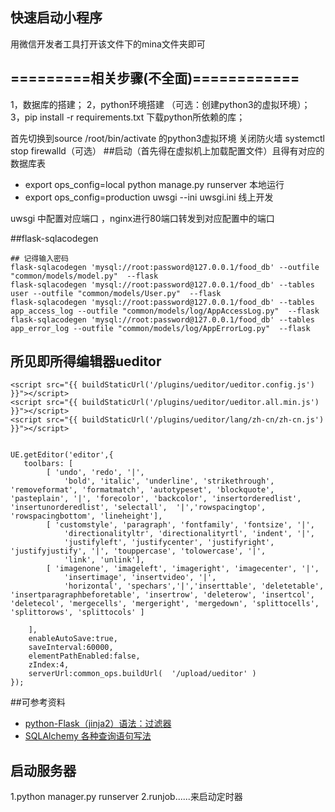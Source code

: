 ## 快速启动小程序
用微信开发者工具打开该文件下的mina文件夹即可

## =========相关步骤(不全面)============
1，数据库的搭建；
2，python环境搭建 （可选：创建python3的虚拟环境）；
3，pip install -r requirements.txt 下载python所依赖的库；

首先切换到source /root/bin/activate 的python3虚拟环境
关闭防火墙 systemctl stop firewalld（可选）
##启动（首先得在虚拟机上加载配置文件）且得有对应的数据库表
* export ops_config=local python manage.py runserver  本地运行
* export ops_config=production uwsgi --ini uwsgi.ini  线上开发

uwsgi 中配置对应端口 ，nginx进行80端口转发到对应配置中的端口

##flask-sqlacodegen

    ## 记得输入密码
    flask-sqlacodegen 'mysql://root:password@127.0.0.1/food_db' --outfile "common/models/model.py"  --flask
    flask-sqlacodegen 'mysql://root:password@127.0.0.1/food_db' --tables user --outfile "common/models/User.py"  --flask
    flask-sqlacodegen 'mysql://root:password@127.0.0.1/food_db' --tables app_access_log --outfile "common/models/log/AppAccessLog.py"  --flask
    flask-sqlacodegen 'mysql://root:password@127.0.0.1/food_db' --tables app_error_log --outfile "common/models/log/AppErrorLog.py"  --flask

## 所见即所得编辑器ueditor

    <script src="{{ buildStaticUrl('/plugins/ueditor/ueditor.config.js') }}"></script>
    <script src="{{ buildStaticUrl('/plugins/ueditor/ueditor.all.min.js') }}"></script>
    <script src="{{ buildStaticUrl('/plugins/ueditor/lang/zh-cn/zh-cn.js') }}"></script>


    UE.getEditor('editor',{
       toolbars: [
            [ 'undo', 'redo', '|',
                'bold', 'italic', 'underline', 'strikethrough', 'removeformat', 'formatmatch', 'autotypeset', 'blockquote', 'pasteplain', '|', 'forecolor', 'backcolor', 'insertorderedlist', 'insertunorderedlist', 'selectall',  '|','rowspacingtop', 'rowspacingbottom', 'lineheight'],
            [ 'customstyle', 'paragraph', 'fontfamily', 'fontsize', '|',
                'directionalityltr', 'directionalityrtl', 'indent', '|',
                'justifyleft', 'justifycenter', 'justifyright', 'justifyjustify', '|', 'touppercase', 'tolowercase', '|',
                'link', 'unlink'],
            [ 'imagenone', 'imageleft', 'imageright', 'imagecenter', '|',
                'insertimage', 'insertvideo', '|',
                'horizontal', 'spechars','|','inserttable', 'deletetable', 'insertparagraphbeforetable', 'insertrow', 'deleterow', 'insertcol', 'deletecol', 'mergecells', 'mergeright', 'mergedown', 'splittocells', 'splittorows', 'splittocols' ]

        ],
        enableAutoSave:true,
        saveInterval:60000,
        elementPathEnabled:false,
        zIndex:4,
        serverUrl:common_ops.buildUrl(  '/upload/ueditor' )
    });



##可参考资料
* [python-Flask（jinja2）语法：过滤器](https://www.jianshu.com/p/3127ac233518)
* [SQLAlchemy 各种查询语句写法](https://wxnacy.com/2017/08/14/python-2017-08-14-sqlalchemy-filter/)

## 启动服务器
1.python manager.py runserver
2.runjob......来启动定时器
